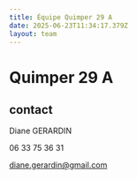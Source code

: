 ```yaml
---
title: Équipe Quimper 29 A
date: 2025-06-23T11:34:17.379Z
layout: team
---
```


# Quimper 29 A



## contact 

Diane GERARDIN

06 33 75 36 31

diane.gerardin@gmail.com


